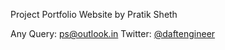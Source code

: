 Project Portfolio Website by Pratik Sheth

Any Query: ps@outlook.in
Twitter: [@daftengineer](https://twitter.com/daftengineer)
